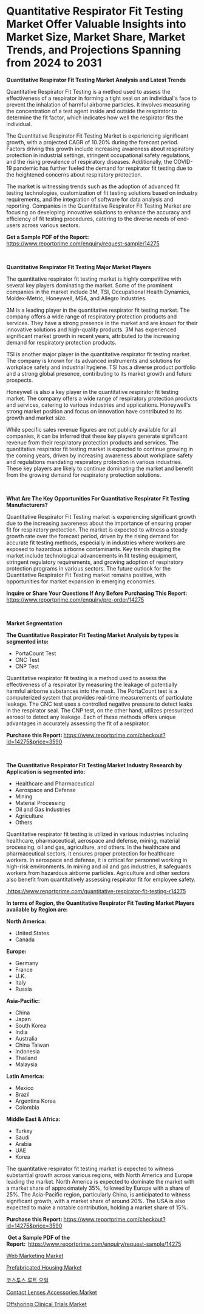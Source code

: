 <p><h1>Quantitative Respirator Fit Testing Market Offer Valuable Insights into Market Size, Market Share, Market Trends, and Projections Spanning from 2024 to 2031</h1></p><p><strong>Quantitative Respirator Fit Testing Market Analysis and Latest Trends</strong></p>
<p><p>Quantitative Respirator Fit Testing is a method used to assess the effectiveness of a respirator in forming a tight seal on an individual's face to prevent the inhalation of harmful airborne particles. It involves measuring the concentration of a test agent inside and outside the respirator to determine the fit factor, which indicates how well the respirator fits the individual.</p><p>The Quantitative Respirator Fit Testing Market is experiencing significant growth, with a projected CAGR of 10.20% during the forecast period. Factors driving this growth include increasing awareness about respiratory protection in industrial settings, stringent occupational safety regulations, and the rising prevalence of respiratory diseases. Additionally, the COVID-19 pandemic has further fueled the demand for respirator fit testing due to the heightened concerns about respiratory protection.</p><p>The market is witnessing trends such as the adoption of advanced fit testing technologies, customization of fit testing solutions based on industry requirements, and the integration of software for data analysis and reporting. Companies in the Quantitative Respirator Fit Testing Market are focusing on developing innovative solutions to enhance the accuracy and efficiency of fit testing procedures, catering to the diverse needs of end-users across various sectors.</p></p>
<p><strong>Get a Sample PDF of the Report:&nbsp;</strong> <a href="https://www.reportprime.com/enquiry/request-sample/14275">https://www.reportprime.com/enquiry/request-sample/14275</a></p>
<p>&nbsp;</p>
<p><strong>Quantitative Respirator Fit Testing Major Market Players</strong></p>
<p><p>The quantitative respirator fit testing market is highly competitive with several key players dominating the market. Some of the prominent companies in the market include 3M, TSI, Occupational Health Dynamics, Moldex-Metric, Honeywell, MSA, and Allegro Industries.</p><p>3M is a leading player in the quantitative respirator fit testing market. The company offers a wide range of respiratory protection products and services. They have a strong presence in the market and are known for their innovative solutions and high-quality products. 3M has experienced significant market growth in recent years, attributed to the increasing demand for respiratory protection products.</p><p>TSI is another major player in the quantitative respirator fit testing market. The company is known for its advanced instruments and solutions for workplace safety and industrial hygiene. TSI has a diverse product portfolio and a strong global presence, contributing to its market growth and future prospects.</p><p>Honeywell is also a key player in the quantitative respirator fit testing market. The company offers a wide range of respiratory protection products and services, catering to various industries and applications. Honeywell's strong market position and focus on innovation have contributed to its growth and market size.</p><p>While specific sales revenue figures are not publicly available for all companies, it can be inferred that these key players generate significant revenue from their respiratory protection products and services. The quantitative respirator fit testing market is expected to continue growing in the coming years, driven by increasing awareness about workplace safety and regulations mandating respiratory protection in various industries. These key players are likely to continue dominating the market and benefit from the growing demand for respiratory protection solutions.</p></p>
<p>&nbsp;</p>
<p><strong>What Are The Key Opportunities For Quantitative Respirator Fit Testing Manufacturers?</strong></p>
<p><p>Quantitative Respirator Fit Testing market is experiencing significant growth due to the increasing awareness about the importance of ensuring proper fit for respiratory protection. The market is expected to witness a steady growth rate over the forecast period, driven by the rising demand for accurate fit testing methods, especially in industries where workers are exposed to hazardous airborne contaminants. Key trends shaping the market include technological advancements in fit testing equipment, stringent regulatory requirements, and growing adoption of respiratory protection programs in various sectors. The future outlook for the Quantitative Respirator Fit Testing market remains positive, with opportunities for market expansion in emerging economies.</p></p>
<p><strong>Inquire or Share Your Questions If Any Before Purchasing This Report:</strong> <a href="https://www.reportprime.com/enquiry/pre-order/14275">https://www.reportprime.com/enquiry/pre-order/14275</a></p>
<p>&nbsp;</p>
<p><strong>Market Segmentation</strong></p>
<p><strong>The Quantitative Respirator Fit Testing Market Analysis by types is segmented into:</strong></p>
<p><ul><li>PortaCount Test</li><li>CNC Test</li><li>CNP Test</li></ul></p>
<p><p>Quantitative respirator fit testing is a method used to assess the effectiveness of a respirator by measuring the leakage of potentially harmful airborne substances into the mask. The PortaCount test is a computerized system that provides real-time measurements of particulate leakage. The CNC test uses a controlled negative pressure to detect leaks in the respirator seal. The CNP test, on the other hand, utilizes pressurized aerosol to detect any leakage. Each of these methods offers unique advantages in accurately assessing the fit of a respirator.</p></p>
<p><strong>Purchase this Report:&nbsp;</strong><a href="https://www.reportprime.com/checkout?id=14275&price=3590">https://www.reportprime.com/checkout?id=14275&price=3590</a></p>
<p>&nbsp;</p>
<p><strong>The Quantitative Respirator Fit Testing Market Industry Research by Application is segmented into:</strong></p>
<p><ul><li>Healthcare and Pharmaceutical</li><li>Aerospace and Defense</li><li>Mining</li><li>Material Processing</li><li>Oil and Gas Industries</li><li>Agriculture</li><li>Others</li></ul></p>
<p><p>Quantitative respirator fit testing is utilized in various industries including healthcare, pharmaceutical, aerospace and defense, mining, material processing, oil and gas, agriculture, and others. In the healthcare and pharmaceutical sectors, it ensures proper protection for healthcare workers. In aerospace and defense, it is critical for personnel working in high-risk environments. In mining and oil and gas industries, it safeguards workers from hazardous airborne particles. Agriculture and other sectors also benefit from quantitatively assessing respirator fit for employee safety.</p></p>
<p><a href="https://www.reportprime.com/quantitative-respirator-fit-testing-r14275">&nbsp;https://www.reportprime.com/quantitative-respirator-fit-testing-r14275</a></p>
<p><strong>In terms of Region, the Quantitative Respirator Fit Testing Market Players available by Region are:</strong></p>
<p>
    <p> <strong> North America: </strong>
        <ul>
            <li>United States</li>
            <li>Canada</li>
        </ul>
        </p> 
    <p> <strong> Europe: </strong>
        <ul>
            <li>Germany</li>
            <li>France</li>
            <li>U.K.</li>
            <li>Italy</li>
            <li>Russia</li>
        </ul>
        </p> 
    <p> <strong> Asia-Pacific: </strong>
        <ul>
            <li>China</li>
            <li>Japan</li>
            <li>South Korea</li>
            <li>India</li>
            <li>Australia</li>
            <li>China Taiwan</li>
            <li>Indonesia</li>
            <li>Thailand</li>
            <li>Malaysia</li>
        </ul>
        </p> 
    <p> <strong> Latin America: </strong>
        <ul>
            <li>Mexico</li>
            <li>Brazil</li>
            <li>Argentina Korea</li>
            <li>Colombia</li>
        </ul>
        </p> 
    <p> <strong> Middle East & Africa: </strong>
        <ul>
            <li>Turkey</li>
            <li>Saudi</li>
            <li>Arabia</li>
            <li>UAE</li>
            <li>Korea</li>
        </ul>
    </p>
    </p>
<p><p>The quantitative respirator fit testing market is expected to witness substantial growth across various regions, with North America and Europe leading the market. North America is expected to dominate the market with a market share of approximately 35%, followed by Europe with a share of 25%. The Asia-Pacific region, particularly China, is anticipated to witness significant growth, with a market share of around 20%. The USA is also expected to make a notable contribution, holding a market share of 15%.</p></p>
<p><strong>Purchase this Report: </strong><a href="https://www.reportprime.com/checkout?id=14275&price=3590">https://www.reportprime.com/checkout?id=14275&price=3590</a></p>
<p>&nbsp;<strong>Get a Sample PDF of the Report:&nbsp;&nbsp;</strong><a href="https://www.reportprime.com/enquiry/request-sample/14275">https://www.reportprime.com/enquiry/request-sample/14275</a></p>
<p><strong></strong></p>
<p><p><a href="https://issuu.com/reportprime-2/docs/web-marketing-market-size-2030.pptx">Web Marketing Market</a></p><p><a href="https://issuu.com/reportprime-2/docs/prefabricated-housing-market-size-2030.pptx">Prefabricated Housing Market</a></p><p><a href="https://medium.com/@boydsmitham726/%EC%BD%94%EC%8A%A4%ED%88%AC%EC%8A%A4-%EB%BF%8C%EB%A6%AC-%EC%98%A4%EC%9D%BC-%EC%8B%9C%EC%9E%A5-%EC%A1%B0%EC%82%AC-%EB%B3%B4%EA%B3%A0%EC%84%9C%EC%97%90%EB%8A%94-2024%EB%85%84%EB%B6%80%ED%84%B0-2031%EB%85%84%EA%B9%8C%EC%A7%80-5-9-%EC%9D%98-cagr%EB%A1%9C-%EC%98%88%EC%B8%A1%EB%90%9C-%EC%8B%9C%EC%9E%A5-%EA%B7%9C%EB%AA%A8-%EC%A0%90%EC%9C%A0%EC%9C%A8-%EB%B0%8F-%EC%84%B1%EC%9E%A5%EB%A5%A0%EC%97%90-%EB%8C%80%ED%95%9C-%EB%B6%84%EC%84%9D%EC%9D%B4-%ED%8F%AC%ED%95%A8%EB%90%98%EC%96%B4-%EC%9E%88%EC%8A%B5%EB%8B%88%EB%8B%A4-619ecaaf838c">코스투스 루트 오일</a></p><p><a href="https://github.com/mauripalmi/Market-Research-Report-List-4/blob/main/contact-lenses-accessories-market.md">Contact Lenses Accessories Market</a></p><p><a href="https://github.com/gulaimolin/Market-Research-Report-List-5/blob/main/offshoring-clinical-trials-market.md">Offshoring Clinical Trials Market</a></p></p>